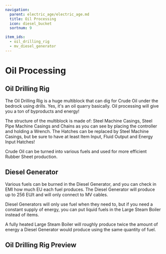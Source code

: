 ```yaml
---
navigation:
  parent: electric_age/electric_age.md
  title: Oil Processing
  icon: diesel_bucket
  sortnum: 9

item_ids:
  - oil_drilling_rig
  - mv_diesel_generator
---
```


# Oil Processing

## Oil Drilling Rig

<Recipe id="modern_industrialization:oil/oil_drilling_rig_asbl" />

The Oil Drilling Rig is a huge multiblock that can dig for Crude Oil under the bedrock using drills. Yes, it's an oil quarry basically. Oil processing will give you a ton of byproducts and energy!

The structure of the multiblock is made of: Steel Machine Casings, Steel Pipe Machine Casings and Chains as you can see by placing the controller and holding a Wrench. The Hatches can be replaced by Steel Machine Casings, but be sure to have at least Item Input, Fluid Output and Energy Input Hatches!

Crude Oil can be turned into various fuels and used for more efficient Rubber Sheet production.

## Diesel Generator

<Recipe id="modern_industrialization:electric_age/machine/mv_diesel_generator_asbl" />

Various fuels can be burned in the Diesel Generator, and you can check in EMI how much EU each fuel produces. The Diesel Generator will produce up to 256 EU/t and will only connect to MV cables.

Diesel Generators will only use fuel when they need to, but if you need a constant supply of energy, you can put liquid fuels in the Large Steam Boiler instead of items.

A fully heated Large Steam Boiler will roughly produce twice the amount of energy a Diesel Generator would produce using the same quantity of fuel.

## Oil Drilling Rig Preview

<GameScene zoom="4"  interactive={true}>
  <ImportStructure src="../assets/structures/oil_drilling_rig.snbt" />
</GameScene>
